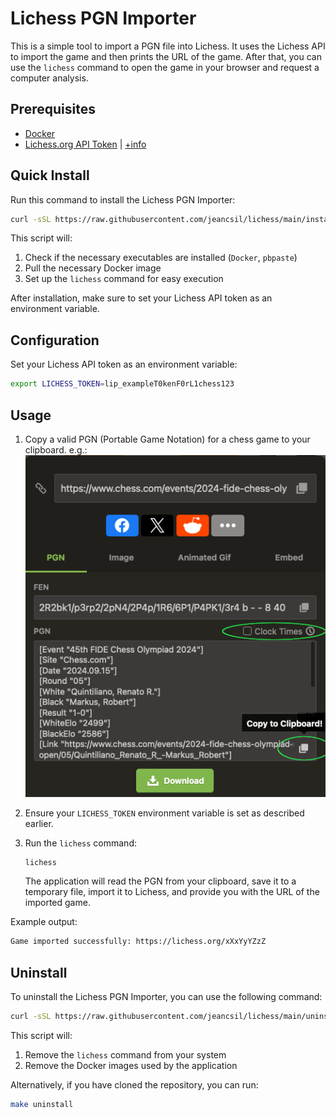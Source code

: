 # Lichess PGN Importer

This is a simple tool to import a PGN file into Lichess. It uses the Lichess API to import the game and then prints the URL of the game.  After that, you can use the `lichess` command to open the game in your browser and request a computer analysis.

## Prerequisites

- [Docker](https://www.docker.com/get-started)
- [Lichess.org API Token](https://lichess.org/account/oauth/token) | [+info](https://lichess.org/api#section/Authentication)

## Quick Install

Run this command to install the Lichess PGN Importer:

```bash
curl -sSL https://raw.githubusercontent.com/jeancsil/lichess/main/install.sh | bash
```

This script will:

1. Check if the necessary executables are installed (`Docker`, `pbpaste`)
2. Pull the necessary Docker image
3. Set up the `lichess` command for easy execution

After installation, make sure to set your Lichess API token as an environment variable.

## Configuration

Set your Lichess API token as an environment variable:

```bash
export LICHESS_TOKEN=lip_exampleT0kenF0rL1chess123
```

## Usage

1. Copy a valid PGN (Portable Game Notation) for a chess game to your clipboard.
e.g.:
![alt text](docs/PGN-chesscom.png)

2. Ensure your `LICHESS_TOKEN` environment variable is set as described earlier.

3. Run the `lichess` command:

   ```bash
   lichess
   ```

   The application will read the PGN from your clipboard, save it to a temporary file, import it to Lichess, and provide you with the URL of the imported game.

Example output:

```bash
Game imported successfully: https://lichess.org/xXxYyYZzZ
```

## Uninstall

To uninstall the Lichess PGN Importer, you can use the following command:

```bash
curl -sSL https://raw.githubusercontent.com/jeancsil/lichess/main/uninstall.sh | bash
```

This script will:

1. Remove the `lichess` command from your system
2. Remove the Docker images used by the application

Alternatively, if you have cloned the repository, you can run:

```bash
make uninstall
```
